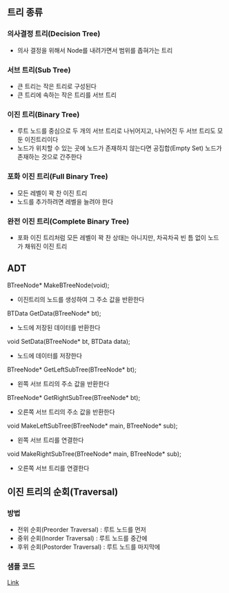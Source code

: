 ## 트리 종류
### 의사결정 트리(Decision Tree)
- 의사 결정을 위해서 Node를 내려가면서 범위를 좁혀가는 트리
### 서브 트리(Sub Tree)
- 큰 트리는 작은 트리로 구성된다
- 큰 트리에 속하는 작은 트리를 서브 트리
### 이진 트리(Binary Tree)
- 루트 노드를 중심으로 두 개의 서브 트리로 나뉘어지고, 나뉘어진 두 서브 트리도 모둔 이진트리이다
- 노드가 위치할 수 있는 곳에 노드가 존재하지 않는다면 공집합(Empty Set) 노드가 존재하는 것으로 간주한다
### 포화 이진 트리(Full Binary Tree)
- 모든 레벨이 꽉 찬 이진 트리
- 노드를 추가하려면 레벨을 늘려야 한다
### 완전 이진 트리(Complete Binary Tree)
- 포화 이진 트리처럼 모든 레벨이 꽉 찬 상태는 아니지만, 차곡차곡 빈 틈 없이 노드가 채워진 이진 트리


## ADT
BTreeNode* MakeBTreeNode(void);
- 이진트리의 노드를 생성하여 그 주소 값을 반환한다

BTData GetData(BTreeNode* bt);
- 노드에 저장된 데이터를 반환한다

void SetData(BTreeNode* bt, BTData data);
- 노드에 데이터를 저장한다

BTreeNode* GetLeftSubTree(BTreeNode* bt);
- 왼쪽 서브 트리의 주소 값을 반환한다

BTreeNode* GetRightSubTree(BTreeNode* bt);
- 오른쪽 서브 트리의 주소 값을 반환한다

void MakeLeftSubTree(BTreeNode* main, BTreeNode* sub);
- 왼쪽 서브 트리를 연결한다

void MakeRightSubTree(BTreeNode* main, BTreeNode* sub);
- 오른쪽 서브 트리를 연결한다

## 이진 트리의 순회(Traversal)
### 방법
- 전위 순회(Preorder Traversal) : 루트 노드를 먼저
- 중위 순회(Inorder Traversal) : 루트 노드를 중간에
- 후위 순회(Postorder Traversal) : 루트 노드를 마지막에 

### 샘플 코드
[Link](Code\Tree\BinaryTree2.c)